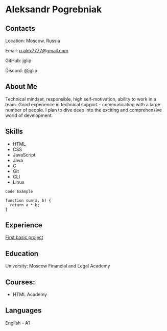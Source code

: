 # Aleksandr Pogrebniak
## Contacts
Location: Moscow, Russia

Email: p.alex7777@gmail.com

GitHub: jglip

Discord: @jglip

## About Me
Technical mindset, responsible, high self-motivation, ability to work in a team. Good experience in technical support - communicating with a large number of people. I plan to dive deep into the exciting and comprehensive world of development.

## Skills
* HTML
* CSS
* JavaScript
* Java
* C
* Git
* CLI
* Linux

``` 
Code Example

function sum(a, b) {
  return a * b;
}
```

## Experience
[First basic project](https://github.com/jglip/rsschool-cv/blob/gh-pages/cv.md)

## Education
University: Moscow Financial and Legal Academy

## Courses:
* HTML Academy

## Languages
English - A1
